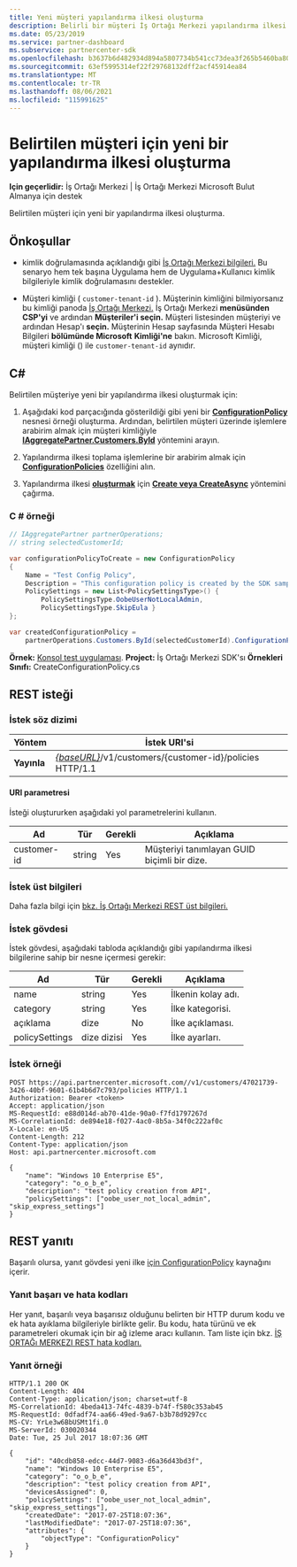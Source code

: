 ```yaml
---
title: Yeni müşteri yapılandırma ilkesi oluşturma
description: Belirli bir müşteri İş Ortağı Merkezi yapılandırma ilkesi oluşturmak için api'leri kullanmayı öğrenin. Makale önkoşulları, adımları ve örnekleri içerir.
ms.date: 05/23/2019
ms.service: partner-dashboard
ms.subservice: partnercenter-sdk
ms.openlocfilehash: b3637b6d482934d894a5807734b541cc73dea3f265b5460ba807c7fad6834a82
ms.sourcegitcommit: 63ef5995314ef22f29768132dff2acf45914ea84
ms.translationtype: MT
ms.contentlocale: tr-TR
ms.lasthandoff: 08/06/2021
ms.locfileid: "115991625"
---
```

# <a name="create-a-new-configuration-policy-for-the-specified-customer"></a>Belirtilen müşteri için yeni bir yapılandırma ilkesi oluşturma

**Için geçerlidir:** İş Ortağı Merkezi | İş Ortağı Merkezi Microsoft Bulut Almanya için destek

Belirtilen müşteri için yeni bir yapılandırma ilkesi oluşturma.

## <a name="prerequisites"></a>Önkoşullar

- kimlik doğrulamasında açıklandığı gibi [İş Ortağı Merkezi bilgileri.](partner-center-authentication.md) Bu senaryo hem tek başına Uygulama hem de Uygulama+Kullanıcı kimlik bilgileriyle kimlik doğrulamasını destekler.

- Müşteri kimliği ( `customer-tenant-id` ). Müşterinin kimliğini bilmiyorsanız bu kimliği panoda [İş Ortağı Merkezi.](https://partner.microsoft.com/dashboard) İş Ortağı Merkezi **menüsünden CSP'yi** ve ardından **Müşteriler'i seçin.** Müşteri listesinden müşteriyi ve ardından Hesap'ı **seçin.** Müşterinin Hesap sayfasında Müşteri Hesabı Bilgileri **bölümünde Microsoft** **Kimliği'ne** bakın. Microsoft Kimliği, müşteri kimliği () ile `customer-tenant-id` aynıdır.

## <a name="c"></a>C\#

Belirtilen müşteriye yeni bir yapılandırma ilkesi oluşturmak için:

1. Aşağıdaki kod parçacığında gösterildiği gibi yeni bir [**ConfigurationPolicy**](/dotnet/api/microsoft.store.partnercenter.models.devicesdeployment.configurationpolicy) nesnesi örneği oluşturma. Ardından, belirtilen müşteri üzerinde işlemlere arabirim almak için müşteri kimliğiyle [**IAggregatePartner.Customers.ById**](/dotnet/api/microsoft.store.partnercenter.customers.icustomercollection.byid) yöntemini arayın.

2. Yapılandırma ilkesi toplama işlemlerine bir arabirim almak için [**ConfigurationPolicies**](/dotnet/api/microsoft.store.partnercenter.customers.icustomer.configurationpolicies) özelliğini alın.

3. Yapılandırma ilkesi [**oluşturmak**](/dotnet/api/microsoft.store.partnercenter.genericoperations.ientitycreateoperations-2.create) için [**Create veya CreateAsync**](/dotnet/api/microsoft.store.partnercenter.genericoperations.ientitycreateoperations-2.createasync) yöntemini çağırma.

### <a name="c-example"></a>C \# örneği

``` csharp
// IAggregatePartner partnerOperations;
// string selectedCustomerId;

var configurationPolicyToCreate = new ConfigurationPolicy
{
    Name = "Test Config Policy",
    Description = "This configuration policy is created by the SDK samples",
    PolicySettings = new List<PolicySettingsType>() {
        PolicySettingsType.OobeUserNotLocalAdmin,
        PolicySettingsType.SkipEula }
};

var createdConfigurationPolicy =
    partnerOperations.Customers.ById(selectedCustomerId).ConfigurationPolicies.Create(configurationPolicyToCreate);
```

**Örnek:** [Konsol test uygulaması](console-test-app.md). **Project:** İş Ortağı Merkezi SDK'sı **Örnekleri Sınıfı:** CreateConfigurationPolicy.cs

## <a name="rest-request"></a>REST isteği

### <a name="request-syntax"></a>İstek söz dizimi

| Yöntem   | İstek URI'si                                                                              |
|----------|------------------------------------------------------------------------------------------|
| **Yayınla** | [*{baseURL}*](partner-center-rest-urls.md)/v1/customers/{customer-id}/policies HTTP/1.1 |

#### <a name="uri-parameter"></a>URI parametresi

İsteği oluştururken aşağıdaki yol parametrelerini kullanın.

| Ad        | Tür   | Gerekli | Açıklama                                           |
|-------------|--------|----------|-------------------------------------------------------|
| customer-id | string | Yes      | Müşteriyi tanımlayan GUID biçimli bir dize. |

### <a name="request-headers"></a>İstek üst bilgileri

Daha fazla bilgi için [bkz. İş Ortağı Merkezi REST üst bilgileri.](headers.md)

### <a name="request-body"></a>İstek gövdesi

İstek gövdesi, aşağıdaki tabloda açıklandığı gibi yapılandırma ilkesi bilgilerine sahip bir nesne içermesi gerekir:

| Ad           | Tür             | Gerekli | Açıklama                      |
|----------------|------------------|----------|----------------------------------|
| name           | string           | Yes      | İlkenin kolay adı. |
| category       | string           | Yes      | İlke kategorisi.             |
| açıklama    | dize           | No       | İlke açıklaması.          |
| policySettings | dize dizisi | Yes      | İlke ayarları.             |

### <a name="request-example"></a>İstek örneği

```http
POST https://api.partnercenter.microsoft.com//v1/customers/47021739-3426-40bf-9601-61b4b6d7c793/policies HTTP/1.1
Authorization: Bearer <token>
Accept: application/json
MS-RequestId: e88d014d-ab70-41de-90a0-f7fd1797267d
MS-CorrelationId: de894e18-f027-4ac0-8b5a-34f0c222af0c
X-Locale: en-US
Content-Length: 212
Content-Type: application/json
Host: api.partnercenter.microsoft.com

{
    "name": "Windows 10 Enterprise E5",
    "category": "o_o_b_e",
    "description": "test policy creation from API",
    "policySettings": ["oobe_user_not_local_admin", "skip_express_settings"]
}
```

## <a name="rest-response"></a>REST yanıtı

Başarılı olursa, yanıt gövdesi yeni ilke [için ConfigurationPolicy](device-deployment-resources.md#configurationpolicy) kaynağını içerir.

### <a name="response-success-and-error-codes"></a>Yanıt başarı ve hata kodları

Her yanıt, başarılı veya başarısız olduğunu belirten bir HTTP durum kodu ve ek hata ayıklama bilgileriyle birlikte gelir. Bu kodu, hata türünü ve ek parametreleri okumak için bir ağ izleme aracı kullanın. Tam liste için bkz. [İŞ ORTAĞı MERKEZI REST hata kodları.](error-codes.md)

### <a name="response-example"></a>Yanıt örneği

```http
HTTP/1.1 200 OK
Content-Length: 404
Content-Type: application/json; charset=utf-8
MS-CorrelationId: 4beda413-74fc-4839-b74f-f580c353ab45
MS-RequestId: 0dfadf74-aa66-49ed-9a67-b3b78d9297cc
MS-CV: YrLe3w6BbUSMt1fi.0
MS-ServerId: 030020344
Date: Tue, 25 Jul 2017 18:07:36 GMT

{
    "id": "40cdb858-edcc-44d7-9083-d6a36d43bd3f",
    "name": "Windows 10 Enterprise E5",
    "category": "o_o_b_e",
    "description": "test policy creation from API",
    "devicesAssigned": 0,
    "policySettings": ["oobe_user_not_local_admin", "skip_express_settings"],
    "createdDate": "2017-07-25T18:07:36",
    "lastModifiedDate": "2017-07-25T18:07:36",
    "attributes": {
        "objectType": "ConfigurationPolicy"
    }
}
```
